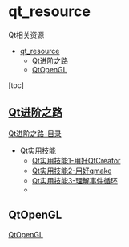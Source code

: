 # qt_resource

Qt相关资源

- [qt\_resource](#qt_resource)
  - [Qt进阶之路](#qt进阶之路)
  - [QtOpenGL](#qtopengl)

[toc]

## [Qt进阶之路](https://zhuanlan.zhihu.com/TaoQt)

[Qt进阶之路-目录](https://zhuanlan.zhihu.com/p/345452320)

- Qt实用技能
  - [Qt实用技能1-用好QtCreator](https://zhuanlan.zhihu.com/p/66218350)
  - [Qt实用技能2-用好qmake](https://zhuanlan.zhihu.com/p/67458422)
  - [Qt实用技能3-理解事件循环](https://zhuanlan.zhihu.com/p/72758194)
  - 

## QtOpenGL

[QtOpenGL](https://github.com/jaredtao/QtOpenGL)